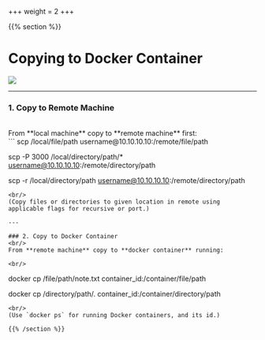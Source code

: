+++
weight = 2
+++

{{% section %}}

# Copying to Docker Container


![](/images/docker/docker-copy.png)

---

### 1. Copy to Remote Machine
<br/>
From **local machine** copy to **remote machine** first:

<br/>
```
scp /local/file/path username@10.10.10.10:/remote/file/path

 
scp -P 3000 /local/directory/path/* username@10.10.10.10:/remote/directory/path


scp -r /local/directory/path username@10.10.10.10:/remote/directory/path
```
<br/>
(Copy files or directories to given location in remote using applicable flags for recursive or port.)

---

### 2. Copy to Docker Container
<br/>
From **remote machine** copy to **docker container** running:

<br/>
```
docker cp /file/path/note.txt container_id:/container/file/path


docker cp /directory/path/. container_id:/container/directory/path
```
<br/>
(Use `docker ps` for running Docker containers, and its id.)

{{% /section %}}
